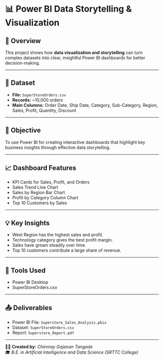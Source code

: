 # 📊 Power BI Data Storytelling & Visualization

## 📝 Overview
This project shows how **data visualization and storytelling** can turn complex datasets into clear, insightful Power BI dashboards for better decision-making.

---

## 📂 Dataset
- **File:** `SuperStoreOrders.csv`  
- **Records:** ~10,000 orders  
- **Main Columns:** Order Date, Ship Date, Category, Sub-Category, Region, Sales, Profit, Quantity, Discount

---

## 🎯 Objective
To use Power BI for creating interactive dashboards that highlight key business insights through effective data storytelling.

---

## 📈 Dashboard Features
- KPI Cards for Sales, Profit, and Orders  
- Sales Trend Line Chart  
- Sales by Region Bar Chart  
- Profit by Category Column Chart  
- Top 10 Customers by Sales  

---

## 💡 Key Insights
- West Region has the highest sales and profit.  
- Technology category gives the best profit margin.  
- Sales have grown steadily over time.  
- Top 10 customers contribute a large share of revenue.

---

## 🧰 Tools Used
- Power BI Desktop  
- SuperStoreOrders.csv  

---

## 📤 Deliverables
- Power BI File: `Superstore_Sales_Analysis.pbix`  
- Dataset: `SuperStoreOrders.csv`  
- Report: `Superstore_Report.pdf`

---

👨‍💻 **Created by:** *Chinmay Gajanan Tangade*  
🎓 *B.E. in Artificial Intelligence and Data Science (SRTTC College)*
